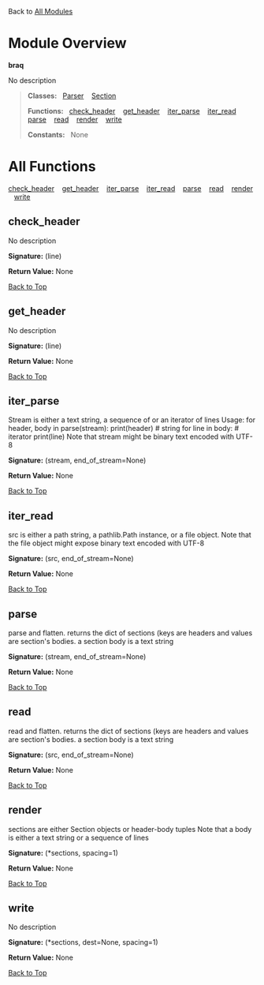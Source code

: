 Back to [All Modules](https://github.com/pyrustic/braq/blob/master/docs/modules/README.md#readme)

# Module Overview

**braq**
 
No description

> **Classes:** &nbsp; [Parser](https://github.com/pyrustic/braq/blob/master/docs/modules/content/braq/content/classes/Parser.md#class-parser) &nbsp;&nbsp; [Section](https://github.com/pyrustic/braq/blob/master/docs/modules/content/braq/content/classes/Section.md#class-section)
>
> **Functions:** &nbsp; [check\_header](#check_header) &nbsp;&nbsp; [get\_header](#get_header) &nbsp;&nbsp; [iter\_parse](#iter_parse) &nbsp;&nbsp; [iter\_read](#iter_read) &nbsp;&nbsp; [parse](#parse) &nbsp;&nbsp; [read](#read) &nbsp;&nbsp; [render](#render) &nbsp;&nbsp; [write](#write)
>
> **Constants:** &nbsp; None

# All Functions
[check\_header](#check_header) &nbsp;&nbsp; [get\_header](#get_header) &nbsp;&nbsp; [iter\_parse](#iter_parse) &nbsp;&nbsp; [iter\_read](#iter_read) &nbsp;&nbsp; [parse](#parse) &nbsp;&nbsp; [read](#read) &nbsp;&nbsp; [render](#render) &nbsp;&nbsp; [write](#write)

## check\_header
No description



**Signature:** (line)





**Return Value:** None

[Back to Top](#module-overview)


## get\_header
No description



**Signature:** (line)





**Return Value:** None

[Back to Top](#module-overview)


## iter\_parse
Stream is either a text string, a sequence of or an iterator of lines
Usage:
    for header, body in parse(stream):
        print(header)  # string
        for line in body:  # iterator
            print(line)
Note that stream might be binary text encoded with UTF-8



**Signature:** (stream, end\_of\_stream=None)





**Return Value:** None

[Back to Top](#module-overview)


## iter\_read
src is either a path string, a pathlib.Path instance, or a file object.
Note that the file object might expose binary text encoded with UTF-8



**Signature:** (src, end\_of\_stream=None)





**Return Value:** None

[Back to Top](#module-overview)


## parse
parse and flatten.
returns the dict of sections (keys are headers and
values are section's bodies. a section body is a text string



**Signature:** (stream, end\_of\_stream=None)





**Return Value:** None

[Back to Top](#module-overview)


## read
read and flatten.
returns the dict of sections (keys are headers and
values are section's bodies. a section body is a text string



**Signature:** (src, end\_of\_stream=None)





**Return Value:** None

[Back to Top](#module-overview)


## render
sections are either Section objects or header-body tuples
Note that a body is either a text string or a sequence of lines



**Signature:** (\*sections, spacing=1)





**Return Value:** None

[Back to Top](#module-overview)


## write
No description



**Signature:** (\*sections, dest=None, spacing=1)





**Return Value:** None

[Back to Top](#module-overview)


